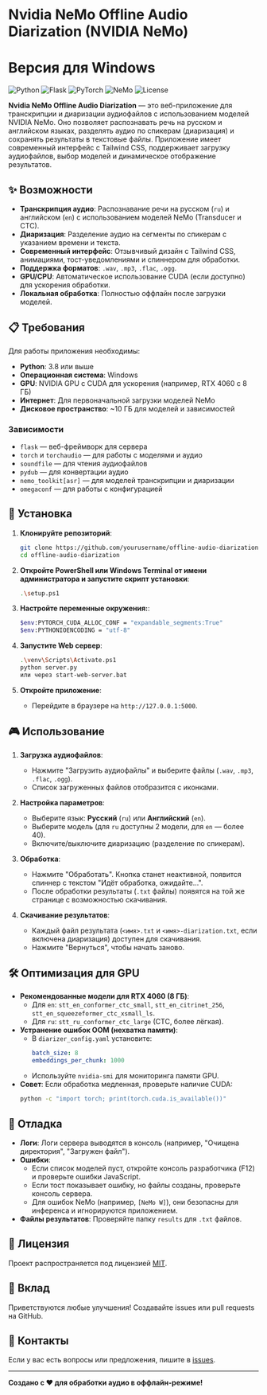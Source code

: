 # Nvidia NeMo Offline Audio Diarization (NVIDIA NeMo)
# Версия для Windows

![Python](https://img.shields.io/badge/Python-3.8%2B-blue)
![Flask](https://img.shields.io/badge/Flask-2.0%2B-green)
![PyTorch](https://img.shields.io/badge/PyTorch-2.0%2B-orange)
![NeMo](https://img.shields.io/badge/NVIDIA_NeMo-1.21%2B-red)
![License](https://img.shields.io/badge/License-MIT-yellow)

**Nvidia NeMo Offline Audio Diarization** — это веб-приложение для транскрипции и диаризации аудиофайлов с использованием моделей NVIDIA NeMo. Оно позволяет распознавать речь на русском и английском языках, разделять аудио по спикерам (диаризация) и сохранять результаты в текстовые файлы. Приложение имеет современный интерфейс с Tailwind CSS, поддерживает загрузку аудиофайлов, выбор моделей и динамическое отображение результатов.

## ✨ Возможности

- **Транскрипция аудио**: Распознавание речи на русском (`ru`) и английском (`en`) с использованием моделей NeMo (Transducer и CTC).
- **Диаризация**: Разделение аудио на сегменты по спикерам с указанием времени и текста.
- **Современный интерфейс**: Отзывчивый дизайн с Tailwind CSS, анимациями, тост-уведомлениями и спиннером для обработки.
- **Поддержка форматов**: `.wav`, `.mp3`, `.flac`, `.ogg`.
- **GPU/CPU**: Автоматическое использование CUDA (если доступно) для ускорения обработки.
- **Локальная обработка**: Полностью оффлайн после загрузки моделей.

## 📋 Требования

Для работы приложения необходимы:

- **Python**: 3.8 или выше
- **Операционная система**: Windows
- **GPU**: NVIDIA GPU с CUDA для ускорения (например, RTX 4060 с 8 ГБ)
- **Интернет**: Для первоначальной загрузки моделей NeMo
- **Дисковое пространство**: ~10 ГБ для моделей и зависимостей

### Зависимости

- `flask` — веб-фреймворк для сервера
- `torch` и `torchaudio` — для работы с моделями и аудио
- `soundfile` — для чтения аудиофайлов
- `pydub` — для конвертации аудио
- `nemo_toolkit[asr]` — для моделей транскрипции и диаризации
- `omegaconf` — для работы с конфигурацией

## 🚀 Установка

1. **Клонируйте репозиторий**:
   ```bash
   git clone https://github.com/yourusername/offline-audio-diarization.git
   cd offline-audio-diarization
   ```

2. **Откройте PowerShell или Windows Terminal от имени администратора и запустите скрипт установки**:
   ```bash
   .\setup.ps1
   ```

3. **Настройте переменные окружения:**:
   ```bash
   $env:PYTORCH_CUDA_ALLOC_CONF = "expandable_segments:True"
   $env:PYTHONIOENCODING = "utf-8"
   ```
   
4. **Запустите Web сервер**:
   ```bash
   .\venv\Scripts\Activate.ps1
   python server.py
   или через start-web-server.bat
   ```
5. **Откройте приложение**:
   - Перейдите в браузере на `http://127.0.0.1:5000`.

## 🎮 Использование

1. **Загрузка аудиофайлов**:
   - Нажмите "Загрузить аудиофайлы" и выберите файлы (`.wav`, `.mp3`, `.flac`, `.ogg`).
   - Список загруженных файлов отобразится с иконками.

2. **Настройка параметров**:
   - Выберите язык: **Русский** (`ru`) или **Английский** (`en`).
   - Выберите модель (для `ru` доступны 2 модели, для `en` — более 40).
   - Включите/выключите диаризацию (разделение по спикерам).

3. **Обработка**:
   - Нажмите "Обработать". Кнопка станет неактивной, появится спиннер с текстом "Идёт обработка, ожидайте...".
   - После обработки результаты (`.txt` файлы) появятся на той же странице с возможностью скачивания.

4. **Скачивание результатов**:
   - Каждый файл результата (`<имя>.txt` и `<имя>-diarization.txt`, если включена диаризация) доступен для скачивания.
   - Нажмите "Вернуться", чтобы начать заново.

## 🛠 Оптимизация для GPU

- **Рекомендованные модели для RTX 4060 (8 ГБ)**:
  - Для `en`: `stt_en_conformer_ctc_small`, `stt_en_citrinet_256`, `stt_en_squeezeformer_ctc_xsmall_ls`.
  - Для `ru`: `stt_ru_conformer_ctc_large` (CTC, более лёгкая).
- **Устранение ошибок OOM (нехватка памяти)**:
  - В `diarizer_config.yaml` установите:
    ```yaml
    batch_size: 8
    embeddings_per_chunk: 1000
    ```
  - Используйте `nvidia-smi` для мониторинга памяти GPU.
- **Совет**: Если обработка медленная, проверьте наличие CUDA:
  ```bash
  python -c "import torch; print(torch.cuda.is_available())"
  ```

## 🐛 Отладка

- **Логи**: Логи сервера выводятся в консоль (например, "Очищена директория", "Загружен файл").
- **Ошибки**:
  - Если список моделей пуст, откройте консоль разработчика (F12) и проверьте ошибки JavaScript.
  - Если тост показывает ошибку, но файлы созданы, проверьте консоль сервера.
  - Для ошибок NeMo (например, `[NeMo W]`), они безопасны для инференса и игнорируются приложением.
- **Файлы результатов**: Проверяйте папку `results` для `.txt` файлов.

## 📜 Лицензия

Проект распространяется под лицензией [MIT](LICENSE).

## 🤝 Вклад

Приветствуются любые улучшения! Создавайте issues или pull requests на GitHub.

## 📧 Контакты

Если у вас есть вопросы или предложения, пишите в [issues](https://github.com/liberte1988/offline-audio-diarization/issues).

---

**Создано с ❤️ для обработки аудио в оффлайн-режиме!**
